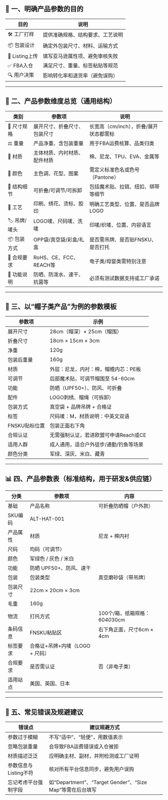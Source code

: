 ## 🎯 一、明确产品参数的目的

| 目的           | 说明               |
| ------------ | ---------------- |
| 🛠 工厂打样      | 提供准确规格、结构要求、工艺说明 |
| 📦 包装设计      | 确定外包装尺寸、材料、运输方式  |
| 📄 Listing上传 | 填写亚马逊属性项、避免审核失败  |
| ✅ FBA入仓      | 满足尺寸、重量、标签粘贴等规范  |
| 🔍 用户决策      | 影响转化率和退货率（避免误购）  |

---

## 📐 二、产品参数维度总览（通用结构）

| 类别       | 参数项                | 说明                      |
| -------- | ------------------ | ----------------------- |
| 📏 尺寸规格  | 展开尺寸、折叠尺寸、包装尺寸     | 长宽高（cm/inch），折叠/展开状态都需标 |
| ⚖ 重量     | 产品净重、含包装重量         | 用于FBA运费核算、品类归类          |
| 🧵 材质    | 主体材质、内衬材质、配件材质     | 棉、尼龙、TPU、EVA、金属等        |
| 🎨 颜色    | 主色调、花型、图案          | 需定义标准色名或色号（Pantone）     |
| 🧩 结构细节  | 可折叠/可调节/可拆卸        | 包括魔术贴、拉链、纽扣、绑带等细节       |
| 🔧 工艺    | 印刷、绣花、烫标、胶印        | 明确工艺类型、位置、是否品牌LOGO      |
| 🏷 吊牌/唛头 | LOGO唛、尺码唛、洗唛       | 印唛/织唛、位置、内容语言           |
| 📦 包装方式  | OPP袋/真空袋/彩盒/礼盒     | 是否需吊牌、是否贴FNSKU、是否打托     |
| 📑 合规要求  | RoHS、CE、FCC、REACH等 | 电子类/母婴类需特别注意            |
| 🧪 功能说明  | 防晒、防泼水、速干、抗菌等      | 必须有测试数据支持或工厂承诺          |

---

## 🧢 三、以“帽子类产品”为例的参数模板

| 参数项       | 示例                     |
| --------- | ---------------------- |
| 展开尺寸      | 28cm（帽深）× 25cm（帽围）     |
| 折叠尺寸      | 18cm × 15cm × 3cm      |
| 净重        | 120g                   |
| 包装后重量     | 160g                   |
| 材质        | 外层：尼龙，内衬：棉，帽檐内芯：PE板    |
| 可调节       | 后部魔术贴，可调节帽围至 54-60cm   |
| 功能        | 防晒（UPF50+）、防风、可折叠      |
| 配件        | LOGO刺绣、帽绳（可拆卸）         |
| 包装方式      | 真空袋 + 品牌吊牌 + 合格证       |
| 标签        | 尺码唛：M，材质说明：中英文双语       |
| FNSKU贴标位置 | 包装正面右下角                |
| 合规认证      | 无需强制认证，若进欧盟可申请Reach或CE |
| 适用人群      | 成人通用，适合户外徒步/通勤/钓鱼等场景   |
| 颜色分类      | 军绿、深灰、米白、藏青            |

---

## 📊 四、产品参数表（标准结构，用于研发&供应链）

| 分类    | 参数项                  | 内容                     |
| ----- | -------------------- | ---------------------- |
| 基础    | 产品名称                 | 可折叠防晒帽（户外款）            |
| SKU编码 | ALT-HAT-001          |                        |
| 产品属性  | 材质                   | 尼龙 + 棉内衬               |
| 尺码    | 均码（可调节）              |                        |
| 颜色    | 军绿色 / 灰色 / 米白        |                        |
| 功能    | 防晒 UPF50+、防风、速干      |                        |
| 包装    | 包装类型                 | 真空磨砂袋（带吊牌）             |
| 包装尺寸  | 22cm × 20cm × 3cm    |                        |
| 毛重    | 160g                 |                        |
| 物流    | 打托方式                 | 100个/箱，纸箱规格：60*40*30cm |
| 条码信息  | FNSKU粘贴区             | 右下角正面，尺寸6cm × 4cm      |
| 标签要求  | 合格证+吊牌+内唛（LOGO + 尺码） |                        |
| 合规要求  | 是否需认证                | 否（非电子类）                |
| 适用站点  | 美国、英国、日本             |                        |

---

## 🧠 五、常见错误及规避建议

| 错误点            | 建议规避方式                                          |
| -------------- | ----------------------------------------------- |
| 参数过于模糊         | 不写“适中”、“轻便”，用数值表示                               |
| 忽略包装重量         | 会导致FBA运费错误或入仓被拒                                 |
| 材质描述泛泛         | 应明确主材、副材，并附检测或工厂证明                              |
| 参数信息与Listing不符 | 核对所有平台信息同步，避免用户误购                               |
| 忘记考虑平台强制字段     | 如“Department”、“Target Gender”、“Size Map”等需在后台填写 |

